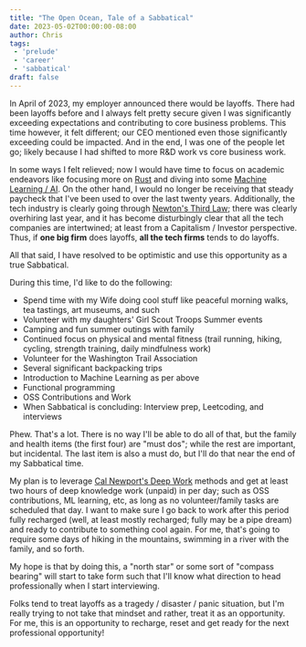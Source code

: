 ```yaml
---
title: "The Open Ocean, Tale of a Sabbatical"
date: 2023-05-02T00:00:00-08:00
author: Chris
tags:
 - 'prelude'
 - 'career'
 - 'sabbatical'
draft: false
---
```


In April of 2023, my employer announced there would be layoffs. There had been layoffs before and I always felt pretty secure given I was significantly exceeding expectations and contributing to core business problems. This time however, it felt different; our CEO mentioned even those significantly exceeding could be impacted. And in the end, I was one of the people let go; likely because I had shifted to more R&D work vs core business work.

In some ways I felt relieved; now I would have time to focus on academic endeavors like focusing more on [Rust](https://www.rust-lang.org/) and diving into some [Machine Learning / AI](https://www.statlearning.com/). On the other hand, I would no longer be receiving that steady paycheck that I've been used to over the last twenty years. Additionally, the tech industry is clearly going through [Newton's Third Law](https://www1.grc.nasa.gov/beginners-guide-to-aeronautics/newtons-laws-of-motion/#newtons-third-law-action-reaction); there was clearly overhiring last year, and it has become disturbingly clear that all the tech companies are intertwined; at least from a Capitalism / Investor perspective. Thus, if __one big firm__ does layoffs, __all the tech firms__ tends to do layoffs.

All that said, I have resolved to be optimistic and use this opportunity as a true Sabbatical.

During this time, I'd like to do the following:

* Spend time with my Wife doing cool stuff like peaceful morning walks, tea tastings, art museums, and such
* Volunteer with my daughters' Girl Scout Troops Summer events
* Camping and fun summer outings with family
* Continued focus on physical and mental fitness (trail running, hiking, cycling, strength training, daily mindfulness work)
* Volunteer for the Washington Trail Association
* Several significant backpacking trips
* Introduction to Machine Learning as per above
* Functional programming
* OSS Contributions and Work
* When Sabbatical is concluding: Interview prep, Leetcoding, and interviews

Phew. That's a lot. There is no way I'll be able to do all of that, but the family and health items (the first four) are "must dos"; while the rest are important, but incidental. The last item is also a must do, but I'll do that near the end of my Sabbatical time.

My plan is to leverage [Cal Newport's Deep Work](https://www.amazon.com/Deep-Work-Focused-Success-Distracted/dp/1455586692) methods and get at least two hours of deep knowledge work (unpaid) in per day; such as OSS contributions, ML learning, etc, as long as no volunteer/family tasks are scheduled that day. I want to make sure I go back to work after this period fully recharged (well, at least mostly recharged; fully may be a pipe dream) and ready to contribute to something cool again. For me, that's going to require some days of hiking in the mountains, swimming in a river with the family, and so forth.

My hope is that by doing this, a "north star" or some sort of "compass bearing" will start to take form such that I'll know what direction to head professionally when I start interviewing.

Folks tend to treat layoffs as a tragedy / disaster / panic situation, but I'm really trying to not take that mindset and rather, treat it as an opportunity. For me, this is an opportunity to recharge, reset and get ready for the next professional opportunity!

